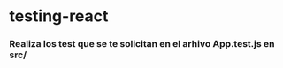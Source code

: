 # testing-react

### Realiza los test que se te solicitan en el arhivo App.test.js en src/










